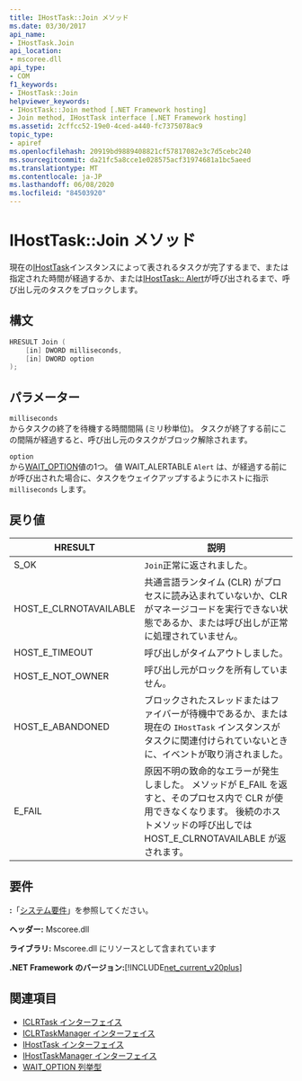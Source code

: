 ```yaml
---
title: IHostTask::Join メソッド
ms.date: 03/30/2017
api_name:
- IHostTask.Join
api_location:
- mscoree.dll
api_type:
- COM
f1_keywords:
- IHostTask::Join
helpviewer_keywords:
- IHostTask::Join method [.NET Framework hosting]
- Join method, IHostTask interface [.NET Framework hosting]
ms.assetid: 2cffcc52-19e0-4ced-a440-fc7375078ac9
topic_type:
- apiref
ms.openlocfilehash: 20919bd9889408821cf57817082e3c7d5cebc240
ms.sourcegitcommit: da21fc5a8cce1e028575acf31974681a1bc5aeed
ms.translationtype: MT
ms.contentlocale: ja-JP
ms.lasthandoff: 06/08/2020
ms.locfileid: "84503920"
---
```

# <a name="ihosttaskjoin-method"></a>IHostTask::Join メソッド
現在の[IHostTask](ihosttask-interface.md)インスタンスによって表されるタスクが完了するまで、または指定された時間が経過するか、または[IHostTask:: Alert](ihosttask-alert-method.md)が呼び出されるまで、呼び出し元のタスクをブロックします。  
  
## <a name="syntax"></a>構文  
  
```cpp  
HRESULT Join (  
    [in] DWORD milliseconds,  
    [in] DWORD option  
);  
```  
  
## <a name="parameters"></a>パラメーター  
 `milliseconds`  
 からタスクの終了を待機する時間間隔 (ミリ秒単位)。 タスクが終了する前にこの間隔が経過すると、呼び出し元のタスクがブロック解除されます。  
  
 `option`  
 から[WAIT_OPTION](wait-option-enumeration.md)値の1つ。 値 WAIT_ALERTABLE `Alert` は、が経過する前にが呼び出された場合に、タスクをウェイクアップするようにホストに指示 `milliseconds` します。  
  
## <a name="return-value"></a>戻り値  
  
|HRESULT|説明|  
|-------------|-----------------|  
|S_OK|`Join`正常に返されました。|  
|HOST_E_CLRNOTAVAILABLE|共通言語ランタイム (CLR) がプロセスに読み込まれていないか、CLR がマネージコードを実行できない状態であるか、または呼び出しが正常に処理されていません。|  
|HOST_E_TIMEOUT|呼び出しがタイムアウトしました。|  
|HOST_E_NOT_OWNER|呼び出し元がロックを所有していません。|  
|HOST_E_ABANDONED|ブロックされたスレッドまたはファイバーが待機中であるか、または現在の `IHostTask` インスタンスがタスクに関連付けられていないときに、イベントが取り消されました。|  
|E_FAIL|原因不明の致命的なエラーが発生しました。 メソッドが E_FAIL を返すと、そのプロセス内で CLR が使用できなくなります。 後続のホストメソッドの呼び出しでは HOST_E_CLRNOTAVAILABLE が返されます。|  
  
## <a name="requirements"></a>要件  
 **:**「[システム要件](../../get-started/system-requirements.md)」を参照してください。  
  
 **ヘッダー:** Mscoree.dll  
  
 **ライブラリ:** Mscoree.dll にリソースとして含まれています  
  
 **.NET Framework のバージョン:**[!INCLUDE[net_current_v20plus](../../../../includes/net-current-v20plus-md.md)]  
  
## <a name="see-also"></a>関連項目

- [ICLRTask インターフェイス](iclrtask-interface.md)
- [ICLRTaskManager インターフェイス](iclrtaskmanager-interface.md)
- [IHostTask インターフェイス](ihosttask-interface.md)
- [IHostTaskManager インターフェイス](ihosttaskmanager-interface.md)
- [WAIT_OPTION 列挙型](wait-option-enumeration.md)
